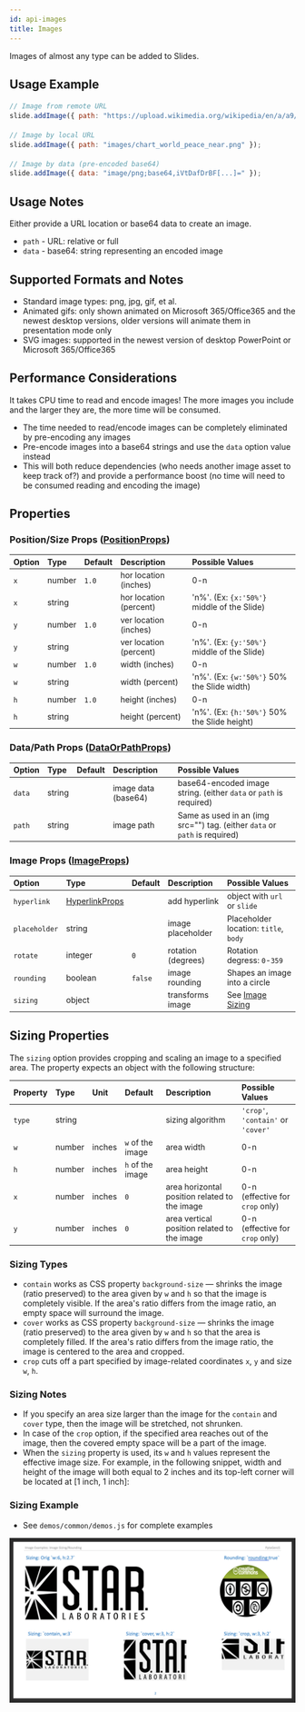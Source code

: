```yaml
---
id: api-images
title: Images
---
```


Images of almost any type can be added to Slides.

## Usage Example

```javascript
// Image from remote URL
slide.addImage({ path: "https://upload.wikimedia.org/wikipedia/en/a/a9/Example.jpg" });

// Image by local URL
slide.addImage({ path: "images/chart_world_peace_near.png" });

// Image by data (pre-encoded base64)
slide.addImage({ data: "image/png;base64,iVtDafDrBF[...]=" });
```

## Usage Notes

Either provide a URL location or base64 data to create an image.

-   `path` - URL: relative or full
-   `data` - base64: string representing an encoded image

## Supported Formats and Notes

-   Standard image types: png, jpg, gif, et al.
-   Animated gifs: only shown animated on Microsoft 365/Office365 and the newest desktop versions, older versions will animate them in presentation mode only
-   SVG images: supported in the newest version of desktop PowerPoint or Microsoft 365/Office365

## Performance Considerations

It takes CPU time to read and encode images! The more images you include and the larger they are, the more time will be consumed.

-   The time needed to read/encode images can be completely eliminated by pre-encoding any images
-   Pre-encode images into a base64 strings and use the `data` option value instead
-   This will both reduce dependencies (who needs another image asset to keep track of?) and provide a performance
    boost (no time will need to be consumed reading and encoding the image)

## Properties

### Position/Size Props ([PositionProps](/PptxGenJS/docs/types#position-props))

| Option | Type   | Default | Description            | Possible Values                              |
| :----- | :----- | :------ | :--------------------- | :------------------------------------------- |
| `x`    | number | `1.0`   | hor location (inches)  | 0-n                                          |
| `x`    | string |         | hor location (percent) | 'n%'. (Ex: `{x:'50%'}` middle of the Slide)  |
| `y`    | number | `1.0`   | ver location (inches)  | 0-n                                          |
| `y`    | string |         | ver location (percent) | 'n%'. (Ex: `{y:'50%'}` middle of the Slide)  |
| `w`    | number | `1.0`   | width (inches)         | 0-n                                          |
| `w`    | string |         | width (percent)        | 'n%'. (Ex: `{w:'50%'}` 50% the Slide width)  |
| `h`    | number | `1.0`   | height (inches)        | 0-n                                          |
| `h`    | string |         | height (percent)       | 'n%'. (Ex: `{h:'50%'}` 50% the Slide height) |

### Data/Path Props ([DataOrPathProps](/PptxGenJS/docs/types#datapath-props-dataorpathprops))

| Option | Type   | Default | Description         | Possible Values                                                            |
| :----- | :----- | :------ | :------------------ | :------------------------------------------------------------------------- |
| `data` | string |         | image data (base64) | base64-encoded image string. (either `data` or `path` is required)         |
| `path` | string |         | image path          | Same as used in an (img src="") tag. (either `data` or `path` is required) |

### Image Props ([ImageProps](/PptxGenJS/docs/types#image-props-imageprops))

| Option        | Type                                                                        | Default | Description        | Possible Values                        |
| :------------ | :-------------------------------------------------------------------------- | :------ | :----------------- | :------------------------------------- |
| `hyperlink`   | [HyperlinkProps](/PptxGenJS/docs/types#hyperlink-props-hyperlinkprops) |         | add hyperlink      | object with `url` or `slide`           |
| `placeholder` | string                                                                      |         | image placeholder  | Placeholder location: `title`, `body`  |
| `rotate`      | integer                                                                     | `0`     | rotation (degrees) | Rotation degress: `0`-`359`            |
| `rounding`    | boolean                                                                     | `false` | image rounding     | Shapes an image into a circle          |
| `sizing`      | object                                                                      |         | transforms image   | See [Image Sizing](#sizing-properties) |

## Sizing Properties

The `sizing` option provides cropping and scaling an image to a specified area. The property expects an object with the following structure:

| Property | Type   | Unit   | Default          | Description                                   | Possible Values                    |
| :------- | :----- | :----- | :--------------- | :-------------------------------------------- | :--------------------------------- |
| `type`   | string |        |                  | sizing algorithm                              | `'crop'`, `'contain'` or `'cover'` |
| `w`      | number | inches | `w` of the image | area width                                    | 0-n                                |
| `h`      | number | inches | `h` of the image | area height                                   | 0-n                                |
| `x`      | number | inches | `0`              | area horizontal position related to the image | 0-n (effective for `crop` only)    |
| `y`      | number | inches | `0`              | area vertical position related to the image   | 0-n (effective for `crop` only)    |

### Sizing Types

-   `contain` works as CSS property `background-size` — shrinks the image (ratio preserved) to the area given by `w` and `h` so that the image is completely visible. If the area's ratio differs from the image ratio, an empty space will surround the image.
-   `cover` works as CSS property `background-size` — shrinks the image (ratio preserved) to the area given by `w` and `h` so that the area is completely filled. If the area's ratio differs from the image ratio, the image is centered to the area and cropped.
-   `crop` cuts off a part specified by image-related coordinates `x`, `y` and size `w`, `h`.

### Sizing Notes

-   If you specify an area size larger than the image for the `contain` and `cover` type, then the image will be stretched, not shrunken.
-   In case of the `crop` option, if the specified area reaches out of the image, then the covered empty space will be a part of the image.
-   When the `sizing` property is used, its `w` and `h` values represent the effective image size. For example, in the following snippet, width and height of the image will both equal to 2 inches and its top-left corner will be located at [1 inch, 1 inch]:

### Sizing Example

-   See `demos/common/demos.js` for complete examples

![Image Sizing Examples](./assets/ex-image-sizing.png)

